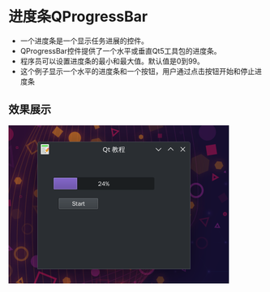 # 进度条QProgressBar
- 一个进度条是一个显示任务进展的控件。
- QProgressBar控件提供了一个水平或垂直Qt5工具包的进度条。
- 程序员可以设置进度条的最小和最大值。默认值是0到99。
- 这个例子显示一个水平的进度条和一个按钮，用户通过点击按钮开始和停止进度条



## 效果展示
![](./images/2023-08-05_18-10.png)

